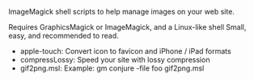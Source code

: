 ImageMagick shell scripts to help manage images on your web site.

Requires GraphicsMagick or ImageMagick, and a Linux-like shell Small, easy, and recommended to read.

* apple-touch: 	 Convert icon to favicon and iPhone / iPad formats
* compressLossy: Speed your site with lossy compression
* gif2png.msl: 	 Example: gm conjure -file foo gif2png.msl
